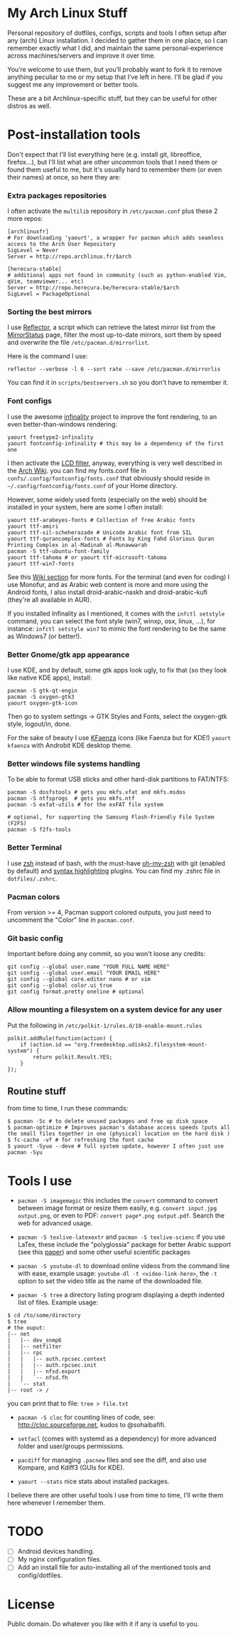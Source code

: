 My Arch Linux Stuff
===================

Personal repository of dotfiles, configs, scripts and tools I often setup after any (arch) Linux
installation. I decided to gather them in one place, so I can remember exactly what I did, and 
maintain the same personal-experience across machines/servers and improve it over time.


You’re welcome to use them, but you’ll probably want to fork it to remove anything peculiar to me 
or my setup that I’ve left in here. I'll be glad if you suggest me any improvement or better tools.

These are a bit Archlinux-specific stuff, but they can be useful for other distros as well.


# Post-installation tools

Don't expect that I'll list everything here (e.g. install git, libreoffice, firefox...), but I'll 
list what are other uncommon tools that I need them or found them useful to me, but it's usually
hard to remember them (or even their names) at once, so here they are:

### Extra packages repositories

I often activate the `multilib` repository in `/etc/pacman.conf` plus these 2 more repos:

```
[archlinuxfr]
# For downloading 'yaourt', a wrapper for pacman which adds seamless access to the Arch User Repository
SigLevel = Never
Server = http://repo.archlinux.fr/$arch

[herecura-stable]
# additional apps not found in community (such as python-enabled Vim, qVim, teamviewer... etc)
Server = http://repo.herecura.be/herecura-stable/$arch
SigLevel = PackageOptional
```

### Sorting the best mirrors

I use [Reflector](https://wiki.archlinux.org/index.php/Reflector), a script which can retrieve the 
latest mirror list from the [MirrorStatus](https://www.archlinux.org/mirrors/status/) page, filter 
the most up-to-date mirrors, sort them by speed and overwrite the file `/etc/pacman.d/mirrorlist`.


Here is the command I use:

```shell
reflector --verbose -l 6 --sort rate --save /etc/pacman.d/mirrorlis
```

You can find it in `scripts/bestservers.sh` so you don't have to remember it.

### Font configs 

I use the awesome [infinality](http://www.infinality.net/) project to improve the font rendering, to 
an even better-than-windows rendering:

```shell
yaourt freetype2-infinality 
yaourt fontconfig-infinality # this may be a dependency of the first one
```

I then activate the [LCD filter](https://wiki.archlinux.org/index.php/Font_Configuration#LCD_filter),
anyway, everything is very well described in the [Arch Wiki](https://wiki.archlinux.org/index.php/Font_Configuration). 
you can find my fonts.conf file in `confs/.config/fontconfig/fonts.conf` that obviously should reside 
in `~/.config/fontconfig/fonts.conf` of your Home directory.

However, some widely used fonts (especially on the web) should be installed in your system, here are 
some I often install:

```shell
yaourt ttf-arabeyes-fonts # Collection of free Arabic fonts
yaourt ttf-amiri 
yaourt ttf-sil-scheherazade # Unicode Arabic font from SIL 
yaourt ttf-qurancomplex-fonts # Fonts by King Fahd Glorious Quran Printing Complex in al-Madinah al-Munawwarah
pacman -S ttf-ubuntu-font-family
yaourt ttf-tahoma # or yaourt ttf-microsoft-tahoma 
yaourt ttf-win7-fonts 
```

See this [Wiki section](https://wiki.archlinux.org/index.php/Fonts#Font_packages) for more fonts. 
For the terminal (and even for coding) I use Monofur, and as Arabic web content is more and more using
the Android fonts, I also install droid-arabic-naskh and droid-arabic-kufi (they're all available in AUR).

If you installed Infinality as I mentioned, it comes with the `infctl setstyle` command, you can 
select the font style (win7, winxp, osx, linux, ...), for instance: `infctl setstyle win7` to mimic the
font rendering to be the same as Windows7 (or better!).

### Better Gnome/gtk app appearance

I use KDE, and by default, some gtk apps look ugly, to fix that (so they look like native KDE apps), install:

```shell
pacman -S gtk-qt-engin
pacman -S oxygen-gtk3
yaourt oxygen-gtk-icon
```

Then go to system settings -> GTK Styles and Fonts, select the oxygen-gtk style, logout/in, done.

For the sake of beauty I use [KFaenza](http://kde-look.org/content/show.php/?content=143890) icons 
(like Faenza but for KDE!) `yaourt kfaenza` with Androbit KDE desktop theme.

### Better windows file systems handling

To be able to format USB sticks and other hard-disk partitions to FAT/NTFS:

```shell
pacman -S dosfstools # gets you mkfs.vfat and mkfs.msdos
pacman -S ntfsprogs  # gets you mkfs.ntf
pacman -S exfat-utils # for the exFAT file system

# optional, for supporting the Samsung Flash-Friendly File System (F2FS)
pacman -S f2fs-tools
```

### Better Terminal

I use [zsh](https://wiki.archlinux.org/index.php/Zsh) instead of bash, with the must-have 
[oh-my-zsh](https://github.com/robbyrussell/oh-my-zsh) with git (enabled by default) and 
[syntax highlighting](https://github.com/zsh-users/zsh-syntax-highlighting) plugins. You can find 
my .zshrc file in `dotfiles/.zshrc`.


### Pacman colors
From version >= 4, Pacman support colored outputs, you just need to uncomment the "Color" line in 
`pacman.conf`.


### Git basic config
Important before doing any commit, so you won't loose any credits:

```shell 
git config --global user.name "YOUR FULL NAME HERE"
git config --global user.email "YOUR EMAIL HERE"
git config --global core.editor nano # or vim
git config --global color.ui true
git config format.pretty oneline # optional
```

### Allow mounting a filesystem on a system device for any user
Put the following in `/etc/polkit-1/rules.d/10-enable-mount.rules` 
```
polkit.addRule(function(action) {
    if (action.id == "org.freedesktop.udisks2.filesystem-mount-system") {
        return polkit.Result.YES;
    }
});
```

## Routine stuff

from time to time, I run these commands:

```shell 
$ pacman -Sc # to delete unused packages and free up disk space
$ pacman-optimize # Improves pacman's database access speeds (puts all the small files together in one (physical) location on the hard disk )
$ fc-cache -vf # for refreshing the font cache
$ yaourt -Syua --deve # full system update, however I often just use pacman -Syu
```

# Tools I use

* `pacman -S imagemagic` this includes the `convert` command to convert between image format or resize 
them easily, e.g. `convert input.jpg output.png`, or even to PDF: `convert page*.png output.pdf`. 
Search the web for advanced usage.

* `pacman -S texlive-latexextr` and `pacman -S texlive-scienc` if you use LaTex, these include the 
"polyglossia" package for better Arabic support (see this [paper](http://www.dr-adel.com/pdf/arabic-test-20-4-2011.pd))
and some other useful scientific packages

* `pacman -S youtube-dl` to download online videos from the command line with ease, example usage: 
`youtube-dl -t <video-link-here>`, the `-t` option to set the video title as the name of the downloaded file.

* `pacman -S tree` a directory listing program displaying a depth indented list of files. Example usage:

```shell
$ cd /to/some/directory
$ tree
# the ouput:
|-- net
|   |-- dev_snmp6
|   |-- netfilter
|   |-- rpc
|   |   |-- auth.rpcsec.context
|   |   |-- auth.rpcsec.init
|   |   |-- nfsd.export
|   |   `-- nfsd.fh
|   `-- stat
|-- root -> /
```
you can print that to file: `tree > file.txt`
* `pacman -S cloc` for counting lines of code, see: http://cloc.sourceforge.net, kudos to @sohaibafifi.

* `setfacl` (comes with systemd as a dependency) for more advanced folder and user/groups permissions.
* `pacdiff` for managing `.pacnew` files and see the diff, and also use Kompare, and Kdiff3 (GUIs for KDE).
* `yaourt --stats` nice stats about installed packages.

I believe there are other useful tools I use from time to time, I'll write them here whenever I remember them.

# TODO

- ☐ Android devices handling.
- ☐ My nginx configuration files.
- ☐ Add an install file for auto-installing all of the mentioned tools and config/dotfiles.

# License

Public domain. Do whatever you like with it if any is useful to you.
